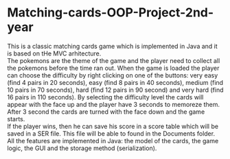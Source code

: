 # Matching-cards-OOP-Project-2nd-year

This is a classic matching cards game which is implemented in Java and it is based on tHe MVC arhitecture. <br/>
The pokemons are the theme of the game and the player need to collect all the pokemons before the time ran out. When the game is loaded the player can choose the difficulty by right clicking on one of the buttons: very easy (find 4 pairs in 20 seconds), easy (find 8 pairs in 40 seconds), medium (find 10 pairs in 70 seconds), hard (find 12 pairs in 90 second) and very hard (find 16 pairs in 110 seconds). By selecting the difficulty level the cards will appear with the face up and the player have 3 seconds to memoreze them. After 3 second the cards are turned with the face down and the game starts. <br/>
If the player wins, then he can save his score in a score table which will be saved in a SER file. This file will be able to found in the Documents folder. <br/>
All the features are implemented in Java: the model of the cards, the game logic, the GUI and the storage method (serialization).

